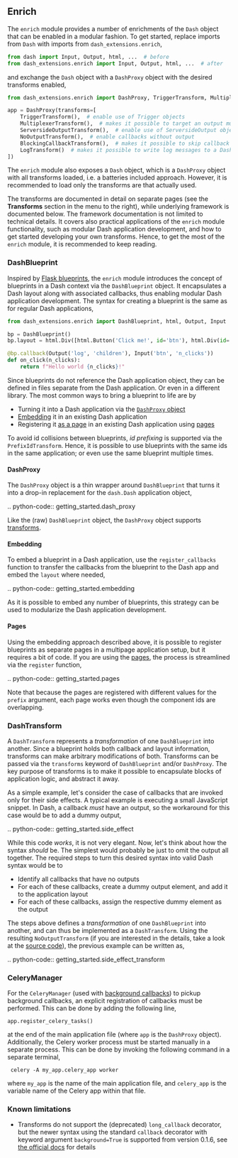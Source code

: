 ## Enrich

The `enrich` module provides a number of enrichments of the `Dash` object that can be enabled in a modular fashion. To get started, replace imports from `Dash` with imports from `dash_extensions.enrich`,

```python
from dash import Input, Output, html, ...  # before
from dash_extensions.enrich import Input, Output, html, ...  # after
```

and exchange the `Dash` object with a `DashProxy` object with the desired transforms enabled,

```python
from dash_extensions.enrich import DashProxy, TriggerTransform, MultiplexerTransform, ServersideOutputTransform, NoOutputTransform, BlockingCallbackTransform, LogTransform

app = DashProxy(transforms=[
    TriggerTransform(),  # enable use of Trigger objects
    MultiplexerTransform(),  # makes it possible to target an output multiple times in callbacks
    ServersideOutputTransform(),  # enable use of ServersideOutput objects
    NoOutputTransform(),  # enable callbacks without output
    BlockingCallbackTransform(),  # makes it possible to skip callback invocations while a callback is running 
    LogTransform()  # makes it possible to write log messages to a Dash component
])
```

The `enrich` module also exposes a `Dash` object, which is a `DashProxy` object with all transforms loaded, i.e. a batteries included approach. However, it is recommended to load only the transforms are that actually used.

The transforms are documented in detail on separate pages (see the **Transforms** section in the menu to the right), while underlying framework is documented below. The framework documentation is not limited to technical details. It covers also practical applications of the `enrich` module functionality, such as modular Dash application development, and how to get started developing your own transforms. Hence, to get the most of the `enrich` module, it is recommended to keep reading.

### DashBlueprint

Inspired by [Flask blueprints](https://flask.palletsprojects.com/en/2.1.x/blueprints/), the `enrich` module introduces the concept of blueprints in a Dash context via the `DashBlueprint` object. It 
encapsulates a Dash layout along with associated callbacks, thus enabling modular Dash application development. The syntax for creating a blueprint is the same as for regular Dash applications,

```python
from dash_extensions.enrich import DashBlueprint, html, Output, Input

bp = DashBlueprint()
bp.layout = html.Div([html.Button('Click me!', id='btn'), html.Div(id='log')])

@bp.callback(Output('log', 'children'), Input('btn', 'n_clicks'))
def on_click(n_clicks):
    return f"Hello world {n_clicks}!"
```

Since blueprints do not reference the Dash application object, they can be defined in files separate from the Dash application. Or even in a different library. The most common ways to bring a blueprint to life are by

* Turning it into a Dash application via the [`DashProxy` object](#a-dashproxy)
* [Embedding](#a-embedding) it in an existing Dash application
* Registering it [as a page](#a-pages) in an existing Dash application using [pages](https://dash.plotly.com/urls)

To avoid id collisions between blueprints, _id prefixing_ is supported via the `PrefixIdTransform`. Hence, it is possible to use blueprints with the same ids in the same application; or even use the same blueprint multiple times.

#### DashProxy

The `DashProxy` object is a thin wrapper around `DashBlueprint` that turns it into a drop-in replacement for the `dash.Dash` application object,

.. python-code:: getting_started.dash_proxy

Like the (raw) `DashBlueprint` object, the `DashProxy` object supports [transforms](#a-dashtransform).

#### Embedding

To embed a blueprint in a Dash application, use the `register_callbacks` function to transfer the callbacks from the blueprint to the Dash app and embed the `layout` where needed,

.. python-code:: getting_started.embedding

As it is possible to embed any number of blueprints, this strategy can be used to modularize the Dash application development.

#### Pages

Using the embedding approach described above, it is possible to register blueprints as separate pages in a multipage application setup, but it requires a bit of code. If you are using the [pages](https://dash.plotly.com/urls), the process is streamlined via the `register` function,

.. python-code:: getting_started.pages

Note that because the pages are registered with different values for the `prefix` argument, each page works even though the component ids are overlapping.

### DashTransform

A `DashTransform` represents a _transformation_ of one `DashBlueprint` into another. Since a blueprint holds both callback and layout information, transforms can make arbitrary modifications of both. Transforms can be passed via the `transforms` keyword of `DashBlueprint` and/or `DashProxy`. The key purpose of transforms is to make it possible to encapsulate blocks of application logic, and abstract it away. 

As a simple example, let's consider the case of callbacks that are invoked only for their side effects. A typical example is executing a small JavaScript snippet. In Dash, a callback _must_ have an output, so the workaround for this case would be to add a dummy output,

.. python-code:: getting_started.side_effect

While this code _works_, it is not very elegant. Now, let's think about how the syntax _should_ be. 
The simplest would probably be just to omit the output all together. The required steps to turn this desired syntax into valid Dash syntax would be to

* Identify all callbacks that have no outputs
* For each of these callbacks, create a dummy output element, and add it to the application layout
* For each of these callbacks, assign the respective dummy element as the output

The steps above defines a _transformation_ of one `DashBlueprint` into another, and can thus be implemented as a `DashTransform`. Using the resulting `NoOutputTransform` (if you are interested in the details, take a look at the [source code](https://github.com/thedirtyfew/dash-extensions/blob/master/dash_extensions/enrich.py)), the previous example can be written as,

.. python-code:: getting_started.side_effect_transform

### CeleryManager

For the `CeleryManager` (used with [background callbacks]((https://dash.plotly.com/background-callbacks))) to pickup background callbacks, an explicit registration of callbacks must be performed. This can be done by adding the following line,

    app.register_celery_tasks()

at the end of the main application file (where `app` is the `DashProxy` object). Additionally, the Celery worker process must be started manually in a separate process. This can be done by invoking the following command in a separate terminal,

     celery -A my_app.celery_app worker

where `my_app` is the name of the main application file, and `celery_app` is the variable name of the Celery app within that file.

### Known limitations

* Transforms do not support the (deprecated) `long_callback` decorator, but the newer syntax using the standard `callback` decorator with keyword argument `background=True` is supported from version 0.1.6, see [the official docs](https://dash.plotly.com/background-callbacks) for details